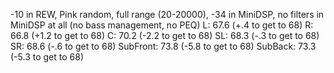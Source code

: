 -10 in REW, Pink random, full range (20-20000), -34 in MiniDSP, no filters in MiniDSP at all (no bass management, no PEQ)
L: 67.6 (+.4 to get to 68)
R: 66.8 (+1.2 to get to 68)
C: 70.2 (-2.2 to get to 68)
SL: 68.3 (-.3 to get to 68)
SR: 68.6 (-.6 to get to 68)
SubFront: 73.8 (-5.8 to get to 68)
SubBack: 73.3 (-5.3 to get to 68)